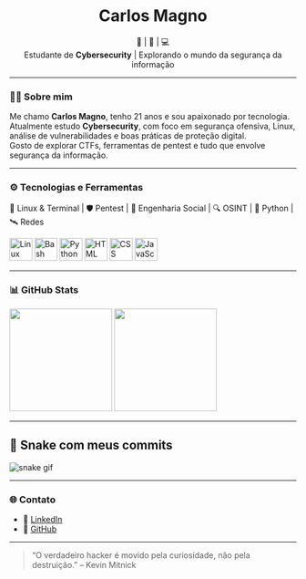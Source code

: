 <h1 align="center">Carlos Magno</h1>

<p align="center">
  🐧 | 🔐 | 💻 <br>
  Estudante de <strong>Cybersecurity</strong> | Explorando o mundo da segurança da informação
</p>

---

### 👨‍💻 Sobre mim

Me chamo **Carlos Magno**, tenho 21 anos e sou apaixonado por tecnologia.  
Atualmente estudo **Cybersecurity**, com foco em segurança ofensiva, Linux, análise de vulnerabilidades e boas práticas de proteção digital.  
Gosto de explorar CTFs, ferramentas de pentest e tudo que envolve segurança da informação.

---

### ⚙️ Tecnologias e Ferramentas

<p>
  🐧 Linux & Terminal | 🛡️ Pentest | 🧠 Engenharia Social | 🔍 OSINT | 🐍 Python | 🛰️ Redes
</p>

<p align="left">
  <img src="https://cdn.jsdelivr.net/gh/devicons/devicon/icons/linux/linux-original.svg" width="40" alt="Linux"/>
  <img src="https://cdn.jsdelivr.net/gh/devicons/devicon/icons/bash/bash-original.svg" width="40" alt="Bash"/>
  <img src="https://cdn.jsdelivr.net/gh/devicons/devicon/icons/python/python-original.svg" width="40" alt="Python"/>
  <img src="https://cdn.jsdelivr.net/gh/devicons/devicon/icons/html5/html5-original.svg" width="40" alt="HTML"/>
  <img src="https://cdn.jsdelivr.net/gh/devicons/devicon/icons/css3/css3-original.svg" width="40" alt="CSS"/>
  <img src="https://cdn.jsdelivr.net/gh/devicons/devicon/icons/javascript/javascript-original.svg" width="40" alt="JavaScript"/>
</p>

---

### 📊 GitHub Stats

<div align="left">
  <img height="180em" src="https://github-readme-stats.vercel.app/api?username=CarlosMagno0&show_icons=true&theme=tokyonight" />
  <img height="180em" src="https://github-readme-stats.vercel.app/api/top-langs/?username=CarlosMagno0&layout=compact&theme=tokyonight" />
</div>

---

## 🐍 Snake com meus commits

![snake gif](https://github.com/CarlosMagno0/CarlosMagno0/blob/output/github-contribution-grid-snake.svg)


---

### 🌐 Contato

- 💼 [LinkedIn](https://www.linkedin.com/in/carlos-eduardo-800139278/)
- 🔗 [GitHub](https://github.com/CarlosMagno0)

---

> “O verdadeiro hacker é movido pela curiosidade, não pela destruição.” – Kevin Mitnick
